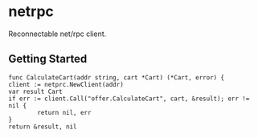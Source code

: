 # netrpc

Reconnectable net/rpc client.

## Getting Started

```
func CalculateCart(addr string, cart *Cart) (*Cart, error) {
client := netprc.NewClient(addr)
var result Cart
if err := client.Call("offer.CalculateCart", cart, &result); err != nil {
        return nil, err
}
return &result, nil
```